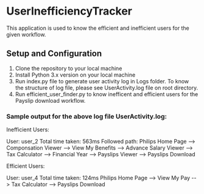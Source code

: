 # UserInefficiencyTracker

This application is used to know the efficient and inefficient users for the given workflow.

## Setup and Configuration

1. Clone the repository to your local machine
2. Install Python 3.x version on your local machine
3. Run index.py file to generate user activity log in Logs folder.
To know the structure of log file, please see UserActivity.log file on root directory.
4. Run efficient_user_finder.py to know inefficent and efficient users for the Payslip download workflow.  

### **Sample output for the above log file UserActivity.log:**

Inefficient Users:

User: user_2
Total time taken: 563ms
Followed path:
Philips Home Page --> Componsation Viewer --> View My Benefits --> Advance Salary Viewer --> Tax Calculator --> Financial Year --> Payslips Viewer --> Payslips Download

Efficient Users:

User: user_4
Total time taken: 124ms
Philips Home Page --> View My Pay --> Tax Calculator --> Payslips Download
